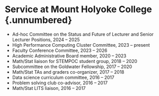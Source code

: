 Service at Mount Holyoke College {.unnumbered}
================================

-	Ad-hoc Committee on the Status and Future of Lecturer and Senior Lecturer Positions, 2024 – 2025
-	High Performance Computing Cluster Committee, 2023 – present
-	Faculty Conference Committee, 2023 – 2026
-	Academic Administrative Board member, 2020 – 2023
-	Math/Stat liaison for STEMPOC student group, 2018 – 2020
-	Subcommittee on the Goldwater Fellowship, 2017 – 2020
-	Math/Stat TAs and graders co-organizer, 2017 – 2018
-	Data science curriculum committee, 2016 – 2017
-	Problem solving club co-advisor, 2016 – 2017
-	Math/Stat LITS liaison, 2016 – 2017


